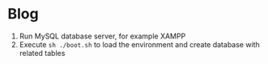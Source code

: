 # Blog
1) Run MySQL database server, for example XAMPP
2) Execute `sh ./boot.sh` to load the environment and create database with related tables
